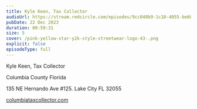 ```yaml
---
title: Kyle Keen, Tax Collector
audioUrl: https://stream.redcircle.com/episodes/9cc040b9-1c10-4055-be60-cd9b6012252d/stream.mp3
pubDate: 22 Dec 2023
duration: 00:59:31
size: 5
cover: /pink-yellow-star-y2k-style-streetwear-logo-43-.png
explicit: false
episodeType: full
---
```

Kyle Keen, Tax Collector

Columbia County Florida 

135 NE Hernando Ave #125. Lake City FL 32055

[columbiataxcollector.com](http://columbiataxcollector.com/)